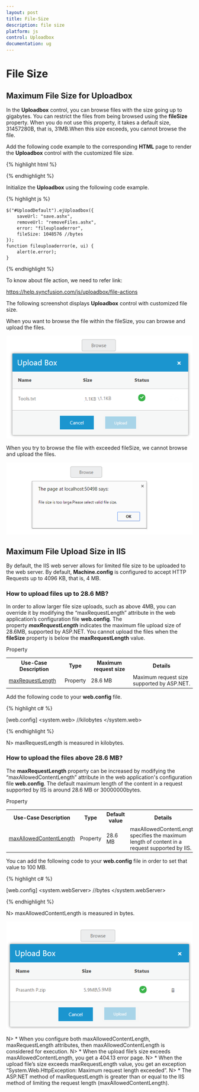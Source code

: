 ```yaml
---
layout: post
title: File-Size
description: file size 
platform: js
control: Uploadbox
documentation: ug
---
```


# File Size 

## Maximum File Size for Uploadbox

In the **Uploadbox** control, you can browse files with the size going up to gigabytes. You can restrict the files from being browsed using the **fileSize** property. When you do not use this property, it takes a default size, 31457280B, that is, 31MB.When this size exceeds, you cannot browse the file. 

Add the following code example to the corresponding **HTML** page to render the **Uploadbox** control with the customized file size.



{% highlight html %}

<div class="control">
     <div id="Uploadbox"></div>
</div>

{% endhighlight %}



Initialize the **Uploadbox** using the following code example.



{% highlight js %}


    $("#UploadDefault").ejUploadbox({
        saveUrl: "save.ashx",
        removeUrl: "removeFiles.ashx",
        error: "fileuploaderror",
        fileSize: 1048576 //bytes
    });
    function fileuploaderror(e, ui) {
        alert(e.error);
    }


{% endhighlight %}



To know about file action, we need to refer link:

<https://help.syncfusion.com/js/uploadbox/file-actions>

The following screenshot displays **Uploadbox** control with customized file size.

When you want to browse the file within the fileSize, you can browse and upload the files.



![](/js/UploadBox/File-Size_images/File-Size_img1.png) 

When you try to browse the file with exceeded fileSize, we cannot browse and upload the files.



![](/js/UploadBox/File-Size_images/File-Size_img2.png) 

## Maximum File Upload Size in IIS

By default, the IIS web server allows for limited file size to be uploaded to the web server. By default, **Machine.config** is configured to accept HTTP Requests up to 4096 KB, that is, 4 MB. 

### How to upload files up to 28.6 MB?

In order to allow larger file size uploads, such as above 4MB, you can override it by modifying the “maxRequestLength” attribute in the web application’s configuration file **web.config**. The property _**maxRequestLength**_ indicates the maximum file upload size of 28.6MB, supported by ASP.NET. You cannot upload the files when the **fileSize** property is below the **maxRequestLength** value.



Property

<table>
<tr>
<th>
Use-Case Description</th><th>
Type</th><th>
Maximum request size</th><th>
Details</th></tr>
<tr>
<td>
<a href="https://msdn.microsoft.com/en-us/library/system.web.configuration.httpruntimesection.maxrequestlength.aspx">maxRequestLength</a></td><td>
Property</td><td>
28.6 MB</td><td>
Maximum request size supported by ASP.NET.</td></tr>
</table>


Add the following code to your **web.config** file. 

{% highlight c# %}

[web.config]
<configuration>
    <system.web>
        <httpruntime maxRequestLength="102400"/> //kilobytes 
    </system.web>
</configuration>


{% endhighlight %}



N> maxRequestLength is measured in kilobytes.


### How to upload the files above 28.6 MB?

The **maxRequestLength** property can be increased by modifying the “maxAllowedContentLength” attribute in the web application's configuration file **web.config**. The default maximum length of the content in a request supported by IIS is around 28.6 MB or 30000000bytes.

Property

<table>
<tr>
<th>
Use-Case Description</th><th>
Type</th><th>
Default value</th><th>
Details</th></tr>
<tr>
<td>
<a href="https://msdn.microsoft.com/en-us/library/ms689462(v=vs.90).aspx">maxAllowedContentLength</a></td><td>
Property</td><td>
28.6 MB</td><td>
maxAllowedContentLength specifies the maximum length of content in a request supported by IIS.</td></tr>
</table>


You can add the following code to your **web.config** file in order to set that value to 100 MB.

{% highlight c# %}

[web.config]
<system.webServer>
    <security>
        <requestFiltering>
            <requestLimits maxAllowedContentLength="104857600" /> //bytes
        </requestFiltering>
    </security>
</system.webServer>


{% endhighlight %}



N> maxAllowedContentLength is measured in bytes.


![](/js/UploadBox/File-Size_images/File-Size_img4.png) 
                       

N> * When you configure both maxAllowedContentLength, maxRequestLength attributes, then maxAllowedContentLength is considered for execution.
N> * When the upload file’s size exceeds maxAllowedContentLength, you get a 404.13 error page.
N> * When the upload file’s size exceeds maxRequestLength value, you get an exception “System.Web.HttpException: Maximum request length exceeded”.
N> * The ASP.NET method of maxRequestLength is greater than or equal to the IIS method of limiting the request length (maxAllowedContentLength).
